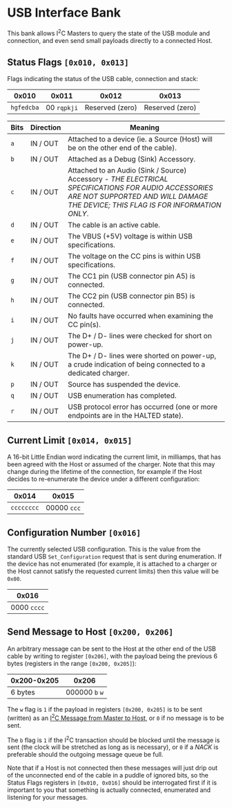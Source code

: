# USB Interface Bank
This bank allows I<sup>2</sup>C Masters to query the state of the USB module and connection, and even send small payloads directly to a connected Host.

## Status Flags `[0x010, 0x013]`
Flags indicating the status of the USB cable, connection and stack:

| 0x010      | 0x011            | 0x012           | 0x013           |
|------------|------------------|-----------------|-----------------|
| `hgfedcba` | 00&nbsp;`rqpkji` | Reserved (zero) | Reserved (zero) |

| Bits    | Direction | Meaning                                                                                                                                                                                 |
|---------|-----------|-----------------------------------------------------------------------------------------------------------------------------------------------------------------------------------------|
| `a`     | IN / OUT  | Attached to a device (ie. a Source (Host) will be on the other end of the cable).                                                                                                       |
| `b`     | IN / OUT  | Attached as a Debug (Sink) Accessory.                                                                                                                                                   |
| `c`     | IN / OUT  | Attached to an Audio (Sink / Source) Accessory - *THE ELECTRICAL SPECIFICATIONS FOR AUDIO ACCESSORIES ARE NOT SUPPORTED AND WILL DAMAGE THE DEVICE; THIS FLAG IS FOR INFORMATION ONLY*. |
| `d`     | IN / OUT  | The cable is an active cable.                                                                                                                                                           |
| `e`     | IN / OUT  | The VBUS (+5V) voltage is within USB specifications.                                                                                                                                    |
| `f`     | IN / OUT  | The voltage on the CC pins is within USB specifications.                                                                                                                                |
| `g`     | IN / OUT  | The CC1 pin (USB connector pin A5) is connected.                                                                                                                                        |
| `h`     | IN / OUT  | The CC2 pin (USB connector pin B5) is connected.                                                                                                                                        |
| `i`     | IN / OUT  | No faults have occurred when examining the CC pin(s).                                                                                                                                   |
| `j`     | IN / OUT  | The D+ / D- lines were checked for short on power-up.                                                                                                                                   |
| `k`     | IN / OUT  | The D+ / D- lines were shorted on power-up, a crude indication of being connected to a dedicated charger.                                                                               |
| `p`     | IN / OUT  | Source has suspended the device.                                                                                                                                                        |
| `q`     | IN / OUT  | USB enumeration has completed.                                                                                                                                                          |
| `r`     | IN / OUT  | USB protocol error has occurred (one or more endpoints are in the HALTED state).                                                                                                        |

## Current Limit `[0x014, 0x015]`
A 16-bit Little Endian word indicating the current limit, in milliamps, that has been agreed with the Host or assumed of the charger.  Note that this may change
during the lifetime of the connection, for example if the Host decides to re-enumerate the device under a different configuration:

| 0x014      | 0x015            |
|------------|------------------|
| `cccccccc` | 00000&nbsp;`ccc` |

## Configuration Number `[0x016]`
The currently selected USB configuration.  This is the value from the standard USB `Set_Configuration` request that is sent during enumeration.  If the device
has not enumerated (for example, it is attached to a charger or the Host cannot satisfy the requested current limits) then this value will be `0x00`.

| 0x016            |
|------------------|
| 0000&nbsp;`cccc` |

## Send Message to Host `[0x200, 0x206]`
An arbitrary message can be sent to the Host at the other end of the USB cable by writing to register `[0x206]`, with the payload being the previous 6 bytes
(registers in the range `[0x200, 0x205]`):

| 0x200-0x205      | 0x206                    |
|------------------|--------------------------|
| 6 bytes          | 000000&nbsp;`b`&nbsp;`w` |

The `w` flag is `1` if the payload in registers `[0x200, 0x205]` is to be sent (written) as an
[I<sup>2</sup>C Message from Master to Host](../UsbDeviceModel/Usb/Reports/0x10.md), or `0` if no message is to be sent.

The `b` flag is `1` if the I<sup>2</sup>C transaction should be blocked until the message is sent (the clock will be stretched as long as is necessary), or
`0` if a _NACK_ is preferable should the outgoing message queue be full.

Note that if a Host is not connected then these messages will just drip out of the unconnected end of the cable in a puddle of ignored bits, so the Status Flags
registers in `[0x010, 0x016]` should be interrogated first if it is important to you that something is actually connected, enumerated and listening for your
messages.
